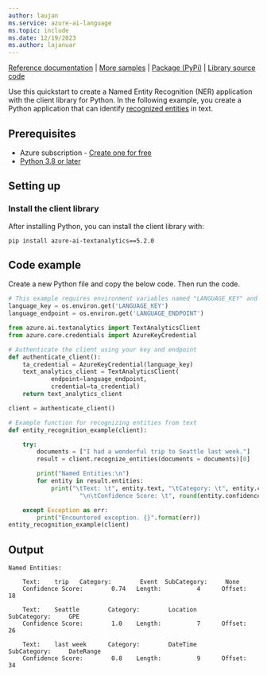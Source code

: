 ```yaml
---
author: laujan
ms.service: azure-ai-language
ms.topic: include
ms.date: 12/19/2023
ms.author: lajanuar
---
```


[Reference documentation](/python/api/azure-ai-textanalytics/azure.ai.textanalytics?preserve-view=true&view=azure-python) | [More samples](https://github.com/Azure/azure-sdk-for-python/tree/main/sdk/textanalytics/azure-ai-textanalytics/samples) | [Package (PyPi)](https://pypi.org/project/azure-ai-textanalytics/5.2.0/) | [Library source code](https://github.com/Azure/azure-sdk-for-python/tree/main/sdk/textanalytics/azure-ai-textanalytics) 

Use this quickstart to create a Named Entity Recognition (NER) application with the client library for Python. In the following example, you create a Python application that can identify [recognized entities](../../concepts/named-entity-categories.md) in text.


## Prerequisites

* Azure subscription - [Create one for free](https://azure.microsoft.com/free/cognitive-services)
* [Python 3.8 or later](https://www.python.org/)


## Setting up

### Install the client library

After installing Python, you can install the client library with:

```console
pip install azure-ai-textanalytics==5.2.0
```



## Code example

Create a new Python file and copy the below code. Then run the code.  

```python
# This example requires environment variables named "LANGUAGE_KEY" and "LANGUAGE_ENDPOINT"
language_key = os.environ.get('LANGUAGE_KEY')
language_endpoint = os.environ.get('LANGUAGE_ENDPOINT')

from azure.ai.textanalytics import TextAnalyticsClient
from azure.core.credentials import AzureKeyCredential

# Authenticate the client using your key and endpoint 
def authenticate_client():
    ta_credential = AzureKeyCredential(language_key)
    text_analytics_client = TextAnalyticsClient(
            endpoint=language_endpoint, 
            credential=ta_credential)
    return text_analytics_client

client = authenticate_client()

# Example function for recognizing entities from text
def entity_recognition_example(client):

    try:
        documents = ["I had a wonderful trip to Seattle last week."]
        result = client.recognize_entities(documents = documents)[0]

        print("Named Entities:\n")
        for entity in result.entities:
            print("\tText: \t", entity.text, "\tCategory: \t", entity.category, "\tSubCategory: \t", entity.subcategory,
                    "\n\tConfidence Score: \t", round(entity.confidence_score, 2), "\tLength: \t", entity.length, "\tOffset: \t", entity.offset, "\n")

    except Exception as err:
        print("Encountered exception. {}".format(err))
entity_recognition_example(client)
```



## Output

```console
Named Entities:

    Text:    trip   Category:        Event  SubCategory:     None
    Confidence Score:        0.74   Length:          4      Offset:          18

    Text:    Seattle        Category:        Location       SubCategory:     GPE
    Confidence Score:        1.0    Length:          7      Offset:          26

    Text:    last week      Category:        DateTime       SubCategory:     DateRange
    Confidence Score:        0.8    Length:          9      Offset:          34
```
